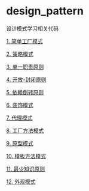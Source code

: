 # design_pattern
设计模式学习相关代码

<a href="简单工厂模式">1. 简单工厂模式</a>

<a href="策略模式">2. 策略模式</a>

<a href="单一职责原则.md">3. 单一职责原则</a>

<a href="开放-封闭原则.md">4. 开放-封闭原则</a>

<a href="依赖倒转原则.md">5. 依赖倒转原则</a>

<a href="装饰模式">6. 装饰模式</a>

<a href="代理模式">7. 代理模式</a>

<a href="工厂方法模式">8. 工厂方法模式</a>

<a href="原型模式">9. 原型模式</a>

<a href="模板方法模式">10. 模板方法模式</a>

<a href="最少知识原则">11. 最少知识原则</a>

<a href="外观模式/外观模式.md">12. 外观模式</a>
